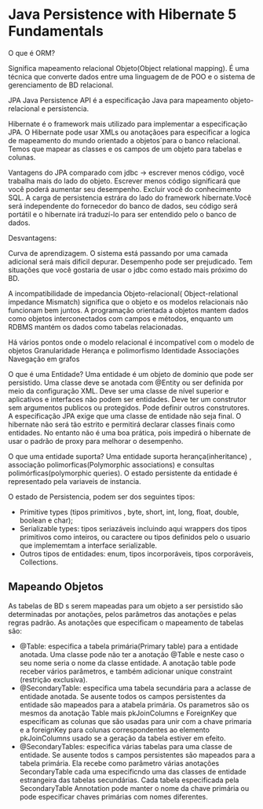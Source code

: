 # Java Persistence with Hibernate 5 Fundamentals

O que é ORM?

Significa mapeamento relacional Objeto(Object relational mapping). É uma técnica que converte dados entre uma linguagem de 
de POO e o sistema de gerenciamento de BD relacional.

JPA Java Persistence API é a especificação Java para mapeamento  objeto-relacional e persistencia.

Hibernate é o framework mais utilizado para implementar a especificação JPA.
O Hibernate pode usar XMLs ou anotaçãoes para especificar a logica de mapeamento do mundo  orientado a objetos´para o banco relacional.
Temos que mapear as classes e os campos de um objeto para tabelas e colunas.

Vantagens do JPA comparado com jdbc  -> escrever menos código, você trabalha mais do lado do objeto. 
Escrever menos código significará que você poderá aumentar seu desempenho. Excluir você do conhecimento SQL. A carga de persistencia estrára
do lado do framework hibernate.Você será independente do fornecedor do banco de dados, seu código será portátil
e o hibernate irá traduzí-lo para ser entendido pelo o banco de dados.

Desvantagens:

Curva de aprendizagem.
O sistema está passando por uma camada adicional será mais dificil depurar.
Desempenho pode ser prejudicado.
Tem situações que você gostaria de usar o jdbc como estado mais próximo do BD.

A incompatibilidade de impedancia Objeto-relacional( Object-relational impedance Mismatch) significa que o objeto e os modelos relacionais não funcionam bem juntos.
A programação orientada a objetos mantem dados como  objetos interconectados com campos e métodos, enquanto um
RDBMS mantém os dados como tabelas relacionadas.

Há vários pontos onde o modelo relacional é incompatível com o modelo de objetos
Granularidade
Herança e polimorfismo
Identidade
Associações
Navegação em grafos


O que é uma Entidade? Uma entidade é um objeto de dominio que pode ser persistido.
Uma classe deve se anotada com @Entity ou ser definida por meio da configuração XML. 
Deve ser uma classe de nível superior e aplicativos e interfaces não podem ser entidades.
Deve ter um construtor sem argumentos publicos ou protegidos. 
Pode definir outros construtores.
A especificação JPA exige que uma classe de entidade não seja final.
O hibernate não será tão  estrito e permitirá declarar classes finais como entidades. No entanto
não é uma boa prática, pois impedirá o hibernate de usar o padrão de proxy para melhorar o
desempenho.

O que uma entidade suporta?
Uma entidade suporta herança(inheritance) , associação polimorficas(Polymorphic associations) 
e consultas polimórficas(polymorphic queries).
O estado persistente da entidade é representado pela variaveis de instancia.

O estado de Persistencia, podem ser dos seguintes tipos:
- Primitive types (tipos primitivos , byte, short, int, long, float, double, boolean e char);
- Serializable types: tipos seriazáveis incluindo  aqui wrappers dos tipos primitivos como
inteiros, ou caractere ou tipos definidos pelo o usuario que implememtam a interface serializable.
- Outros tipos de entidades: enum, tipos incorporáveis, tipos corporáveis, Collections.
## Mapeando Objetos

As tabelas de BD s serem mapeadas  para um objeto a ser persistido são determinadas por anotações,
pelos parâmetros das anotações e pelas regras padrão.
As anotações que especificam o mapeamento de tabelas são:
- @Table: especifica a tabela primária(Primary table) para a entidade anotada. Uma classe pode
não ter a anotação @Table e neste caso o seu nome seria o nome da classe entidade.
A anotação table pode receber vários parâmetros, e também  adicionar unique constraint (restrição 
exclusiva). 
- @SecondaryTable: especifica uma tabela secundária para a aclasse de entidade anotada. Se ausente 
todos os campos persistentes da entidade são mapeados para a atabela primária.
Os parametros são os mesmos da anotação Table mais pkJoinColumns e ForeignKey que especificam
as colunas que são usadas para unir com a chave primaria e a foreignKey para colunas correspondentes
ao elemento pkJoinColumns usado se a geração da tabela estiver em efeito. 
- @SecondaryTables: especifica várias tabelas para uma classe de entidade. Se ausente todos s campos
persistentes são mapeados para a tabela primária. Ela recebe como parâmetro várias anotações SecondaryTable
cada uma especificndo uma das classes de entidade estrangeira das tabelas secundárias. Cada tabela
especificada pela SecondaryTable Annotation pode manter o nome da chave primária ou pode 
especificar chaves primárias com nomes diferentes.
